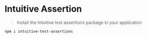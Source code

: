 # Intuitive Assertion

> Install the Intuitive test assertions package in your application

```
npm i intuitive-test-assertions
```